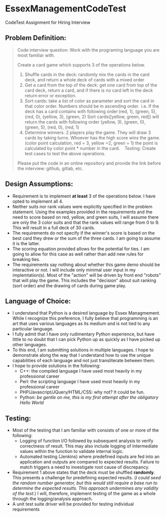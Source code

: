 # EssexManagementCodeTest
CodeTest Assignment for Hiring Interview

## Problem Definition:

> Code interview question: Work with the programing language you are most familiar with. 
>
> Create a card game which supports 3 of the operations below. 
> 1.	Shuffle cards in the deck: randomly mix the cards in the card deck, and return a whole deck of cards with a mixed order 
> 2.	Get a card from the top of the deck: get one card from top of the card deck, return a card, and if there is no card left in the deck return error or exception.  
> 3.	Sort cards: take a list of color as parameter and sort the card in that color order. Numbers should be in ascending order.  
>   i.e. If the deck has a card contains with following order (red, 1), (green, 5), (red, 0), (yellow, 3), (green, 2) 
>   Sort cards([yellow, green, red]) will return the cards with following order (yellow, 3), (green, 0), (green, 5), (red, 0), (red, 1)  
> 4.	Determine winners: 2 players play the game. They will draw 3 cards by taking turns. 
>  Whoever has the high score wins the game. (color point calculation, red = 3, yellow =2, green = 1) the point is calculated    by color point * number in the card.   
>  
> Testing: Create test cases to test the above operations. 
> 
> Please put the code in an online repository and provide the link before the interview: github, gitlab, etc. 

## Design Assumptions:
- Requirement is to implement **at least** 3 of the operations below.  I have opted to implement all 4.
- Neither suits nor rank values were explicitly specified in the problem statement. Using the examples provided in the requirements and the need to score based on red, yellow, and green suits, I will assume there are only the 3 color suits and that the rank values will range from 0 to 9.  This will result in a full deck of 30 cards.
- The requirements do not specify if the winner's score is based on the best card they drew or the sum of the three cards.  I am going to assume it is the latter.
- The scoring equation provided allows for the potential for ties.  I am going to allow for this case as well rather than add new rules for breaking ties.
- The requirements say nothing about whether this game demo should be interactive or not.  I will include only minimal user input in my implemtation(s).  Most of the "action" will be driven by front end "robots" that will play the game.  This includes the "decision" about suit ranking (sort order) and the drawing of cards during game play.

## Language of Choice:
- I understand that Python is a desired language by Essex Managmement. While I recognize this preference, I fully believe that programming is an art that uses various languages as its medium and is not tied to any particular language.
- I fully admit that I have only rudimentary Python experience, but have little to no doubt that I can pick Python up as quickly as I have picked up other languages.
- To this end, I am submitting solutions in multiple languages.  I hope to demonstrate along the way that I understand how to use the unique capabilities of each language and not just transliterate between them.
- I hope to provide solutions in the following:
  - C++: the compiled language I have used most heavily in my professional career
  - Perl: the scripting language I have used most heavily in my professional career
  - PHP/Javascript/JQuery/HTML/CSS: why not? It could be fun.
  - Python: *be gentle on me, this is my first attempt after the obligatory Hello World*
  
## Testing:
- Most of the testing that I am familiar with consists of one or more of the following:
  - Logging of function I/O followed by subsequent analysis to verify correctness of result. This may also include logging of intermediate values within the function to validate internal logic.
  - Automated testing (Jenkins) where predefined inputs are fed into an application and outputs are compared to expected results.  Failure to match triggers a need to investigate root cause of discrepancy.
- Requirement 1 above states that the deck must be shuffled **randomly**. This presents a challenge for predefining expected results.  (*I could seed the random number generator, but this would still require a base run to determine the expected results.  This approach undermines any validity of the test.*)  I will, therefore, implement testing of the game as a whole through the logging/analysis approach.
- A unit test suite driver will be provided for testing individual requirements
